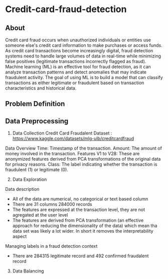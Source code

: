 # Credit-card-fraud-detection

## About
Credit card fraud occurs when unauthorized individuals or entities use someone else's credit card information to make purchases or access funds. As credit card transactions become increasingly digital, fraud detection systems need to handle large volumes of data in real-time while minimizing false positives (legitimate transactions incorrectly flagged as fraud). Machine learning (ML) is an effective tool for fraud detection, as it can analyze transaction patterns and detect anomalies that may indicate fraudulent activity. The goal of using ML is to build a model that can classify transactions as either legitimate or fraudulent based on transaction characteristics and historical data.

## Problem Definition

## Data Preprocessing
1. Data Collection
Credit Card Fraudalent Dataset : https://www.kaggle.com/datasets/mlg-ulb/creditcardfraud

Data Overview 
Time: Timestamp of the transaction.
Amount: The amount of money involved in the transaction.
Features V1 to V28: These are anonymized features derived from PCA transformations of the original data for privacy reasons.
Class: The label indicating whether the transaction is fraudulent (1) or legitimate (0).

2. Data Exploration

Data description
- All of the data are numerical, no categorical or text based column
- There are 31 columns 284000 records
- The features are expressed at the transaction level, they are not agregated at the user level
- The features are derived from PCA transformation (an effective approach for reducing the dimensionality of the data) which mean tha data set was likely a lot wider. In short it removes the interpretability aspect

Managing labels in a fraud detection context
- There are 284315 legitimate record and 492 confirmed fraudalent record

3. Data Balancing 

